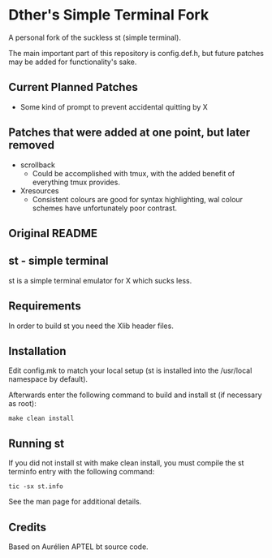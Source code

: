 # Dther's Simple Terminal Fork
A personal fork of the suckless st (simple terminal). 

The main important part of this repository is config.def.h, but
future patches may be added for functionality's sake.

## Current Planned Patches
   * Some kind of prompt to prevent accidental quitting by X
    
## Patches that were added at one point, but later removed
   * scrollback
        * Could be accomplished with tmux, with the added benefit of
            everything tmux provides.
   * Xresources
        * Consistent colours are good for syntax highlighting, wal
            colour schemes have unfortunately poor contrast.

Original README
--------------------
st - simple terminal
--------------------
st is a simple terminal emulator for X which sucks less.


Requirements
------------
In order to build st you need the Xlib header files.


Installation
------------
Edit config.mk to match your local setup (st is installed into
the /usr/local namespace by default).

Afterwards enter the following command to build and install st (if
necessary as root):

    make clean install


Running st
----------
If you did not install st with make clean install, you must compile
the st terminfo entry with the following command:

    tic -sx st.info

See the man page for additional details.

Credits
-------
Based on Aurélien APTEL <aurelien dot aptel at gmail dot com> bt source code.

